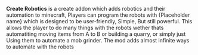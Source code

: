 **Create Robotics** is a create addon which adds robotics and their automation to minecraft, Players can program the robots with {Placeholder name} which is designed to be user-friendly, Simple, But still powerful. This allows the player to do many things with the robots wether thats automatiting moving items from A to B or building a quarry, or simply just Using them to automate a mob grinder. The mod adds almost infinite ways to automate with the robots
